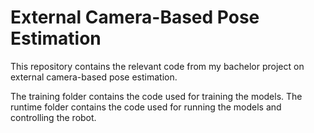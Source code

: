 # External Camera-Based Pose Estimation

This repository contains the relevant code from my bachelor project on external camera-based pose estimation.

The training folder contains the code used for training the models.
The runtime folder contains the code used for running the models and controlling the robot.
